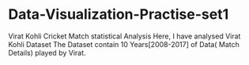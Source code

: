 # Data-Visualization-Practise-set1
Virat Kohli Cricket Match statistical Analysis
Here, I have analysed Virat Kohli Dataset
The Dataset contain 10 Years[2008-2017] of Data( Match Details) played by Virat.
